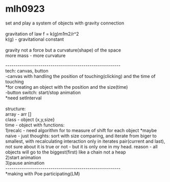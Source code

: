 # mlh0923<br>
set and play a system of objects with gravity connection<br>
<br>
gravitation of law f = k(g)*m1*m2/r^2<br>
k(g) - gravitational constant<br>
<br>
gravity not a force but a curvature(shape) of the space<br>
more mass - more curvature<br>

--------------------------------------------------------<br>
tech: canvas, button<br>
-canvas with handling the position of touching(clicking) and the time of touching<br>
*for creating an object with the position and the size(time)<br>
-button switch: start/stop animation<br>
*need setInterval<br>
<br>
structure:<br>
array - arr []<br>
class - object {x,y,size}<br>
time  - object with functions:<br>
1)recalc - need algorithm for to measure of shift for each object
*maybe naive - just thoughts: sort with size comparing, and iterate from biger to smallest, with recalculating interaction only in iterates pair(current and last), not sure about it is true or not - but it is only one in my head. reason - all objects will go to the biggest(first) like a chain not a heap<br>
2)start animation<br>
3)pause animation<br>
--------------------------------------------------------<br>
*making with Poe participating(LM)